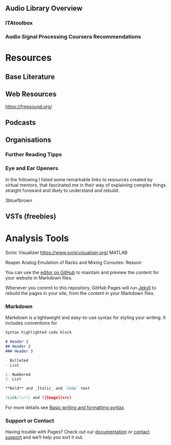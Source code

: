 ## Audio Library Overview

### ITAtoolbox

### Audio Signal Processing Coursera Recommendations

# Resources

## Base Literature

## Web Resources
https://freesound.org/


## Podcasts

## Organisations
### Further Reading Tipps

### Eye and Ear Openers
In the following I listed some remarkable links to resources created by virtual mentors, that fascinated me in their way of explaining complex things straight foreward and likely to understand and rebuild.

3blue1brown



## VSTs (freebies)

# Analysis Tools
Sonic Visualizer https://www.sonicvisualiser.org/
MATLAB

Reaper
Analog Emulation of Racks and Mixing Consoles: Reason


You can use the [editor on GitHub](https://github.com/cbck/Audio-Signal-Processing/edit/gh-pages/index.md) to maintain and preview the content for your website in Markdown files.

Whenever you commit to this repository, GitHub Pages will run [Jekyll](https://jekyllrb.com/) to rebuild the pages in your site, from the content in your Markdown files.

### Markdown

Markdown is a lightweight and easy-to-use syntax for styling your writing. It includes conventions for

```markdown
Syntax highlighted code block

# Header 1
## Header 2
### Header 3

- Bulleted
- List

1. Numbered
2. List

**Bold** and _Italic_ and `Code` text

[Link](url) and ![Image](src)
```

For more details see [Basic writing and formatting syntax](https://docs.github.com/en/github/writing-on-github/getting-started-with-writing-and-formatting-on-github/basic-writing-and-formatting-syntax).


### Support or Contact

Having trouble with Pages? Check out our [documentation](https://docs.github.com/categories/github-pages-basics/) or [contact support](https://support.github.com/contact) and we’ll help you sort it out.
